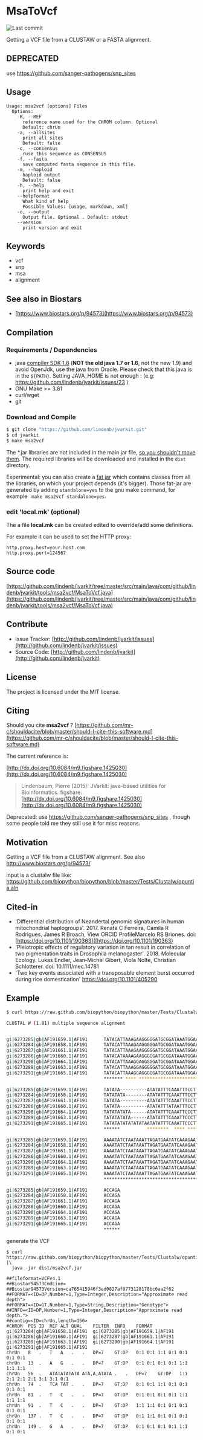 # MsaToVcf

![Last commit](https://img.shields.io/github/last-commit/lindenb/jvarkit.png)

Getting a VCF file from a CLUSTAW or a FASTA alignment. 


## DEPRECATED

use https://github.com/sanger-pathogens/snp_sites

## Usage

```
Usage: msa2vcf [options] Files
  Options:
    -R, --REF
      reference name used for the CHROM column. Optional
      Default: chrUn
    -a, --allsites
      print all sites
      Default: false
    -c, --consensus
      ruse this sequence as CONSENSUS
    -f, --fasta
      save computed fasta sequence in this file.
    -m, --haploid
      haploid output
      Default: false
    -h, --help
      print help and exit
    --helpFormat
      What kind of help
      Possible Values: [usage, markdown, xml]
    -o, --output
      Output file. Optional . Default: stdout
    --version
      print version and exit

```


## Keywords

 * vcf
 * snp
 * msa
 * alignment



## See also in Biostars

 * [https://www.biostars.org/p/94573](https://www.biostars.org/p/94573)


## Compilation

### Requirements / Dependencies

* java [compiler SDK 1.8](http://www.oracle.com/technetwork/java/index.html) (**NOT the old java 1.7 or 1.6**, not the new 1.9) and avoid OpenJdk, use the java from Oracle. Please check that this java is in the `${PATH}`. Setting JAVA_HOME is not enough : (e.g: https://github.com/lindenb/jvarkit/issues/23 )
* GNU Make >= 3.81
* curl/wget
* git


### Download and Compile

```bash
$ git clone "https://github.com/lindenb/jvarkit.git"
$ cd jvarkit
$ make msa2vcf
```

The *.jar libraries are not included in the main jar file, [so you shouldn't move them](https://github.com/lindenb/jvarkit/issues/15#issuecomment-140099011 ).
The required libraries will be downloaded and installed in the `dist` directory.

Experimental: you can also create a [fat jar](https://stackoverflow.com/questions/19150811/) which contains classes from all the libraries, on which your project depends (it's bigger). Those fat-jar are generated by adding `standalone=yes` to the gnu make command, for example ` make msa2vcf standalone=yes`.

### edit 'local.mk' (optional)

The a file **local.mk** can be created edited to override/add some definitions.

For example it can be used to set the HTTP proxy:

```
http.proxy.host=your.host.com
http.proxy.port=124567
```
## Source code 

[https://github.com/lindenb/jvarkit/tree/master/src/main/java/com/github/lindenb/jvarkit/tools/msa2vcf/MsaToVcf.java](https://github.com/lindenb/jvarkit/tree/master/src/main/java/com/github/lindenb/jvarkit/tools/msa2vcf/MsaToVcf.java)


## Contribute

- Issue Tracker: [http://github.com/lindenb/jvarkit/issues](http://github.com/lindenb/jvarkit/issues)
- Source Code: [http://github.com/lindenb/jvarkit](http://github.com/lindenb/jvarkit)

## License

The project is licensed under the MIT license.

## Citing

Should you cite **msa2vcf** ? [https://github.com/mr-c/shouldacite/blob/master/should-I-cite-this-software.md](https://github.com/mr-c/shouldacite/blob/master/should-I-cite-this-software.md)

The current reference is:

[http://dx.doi.org/10.6084/m9.figshare.1425030](http://dx.doi.org/10.6084/m9.figshare.1425030)

> Lindenbaum, Pierre (2015): JVarkit: java-based utilities for Bioinformatics. figshare.
> [http://dx.doi.org/10.6084/m9.figshare.1425030](http://dx.doi.org/10.6084/m9.figshare.1425030)



Deprecated: use https://github.com/sanger-pathogens/snp_sites , though some people told me they still use it for misc reasons.


## Motivation

Getting a VCF file from a CLUSTAW alignment. See also http://www.biostars.org/p/94573/

input is a clustalw file like: https://github.com/biopython/biopython/blob/master/Tests/Clustalw/opuntia.aln


## Cited-in


  * 'Differential distribution of Neandertal genomic signatures in human mitochondrial haplogroups'. 2017. Renata C Ferreira, Camila R Rodrigues, James R Broach, View ORCID ProfileMarcelo RS Briones. doi: [https://doi.org/10.1101/190363]([https://doi.org/10.1101/190363)
  * 'Pleiotropic effects of regulatory variation in tan result in correlation of two pigmentation traits in Drosophila melanogaster'. 2018. Molecular Ecology. Lukas Endler, Jean‐Michel Gibert, Viola Nolte, Christian Schlotterer. doi: 10.1111/mec.14781
  * 'Two key events associated with a transposable element burst occurred during rice domestication'  https://doi.org/10.1101/405290  

## Example

```bash
$ curl https://raw.github.com/biopython/biopython/master/Tests/Clustalw/opuntia.aln

CLUSTAL W (1.81) multiple sequence alignment


gi|6273285|gb|AF191659.1|AF191      TATACATTAAAGAAGGGGGATGCGGATAAATGGAAAGGCGAAAGAAAGAA
gi|6273284|gb|AF191658.1|AF191      TATACATTAAAGAAGGGGGATGCGGATAAATGGAAAGGCGAAAGAAAGAA
gi|6273287|gb|AF191661.1|AF191      TATACATTAAAGAAGGGGGATGCGGATAAATGGAAAGGCGAAAGAAAGAA
gi|6273286|gb|AF191660.1|AF191      TATACATAAAAGAAGGGGGATGCGGATAAATGGAAAGGCGAAAGAAAGAA
gi|6273290|gb|AF191664.1|AF191      TATACATTAAAGGAGGGGGATGCGGATAAATGGAAAGGCGAAAGAAAGAA
gi|6273289|gb|AF191663.1|AF191      TATACATTAAAGGAGGGGGATGCGGATAAATGGAAAGGCGAAAGAAAGAA
gi|6273291|gb|AF191665.1|AF191      TATACATTAAAGGAGGGGGATGCGGATAAATGGAAAGGCGAAAGAAAGAA
                                    ******* **** *************************************

gi|6273285|gb|AF191659.1|AF191      TATATA----------ATATATTTCAAATTTCCTTATATACCCAAATATA
gi|6273284|gb|AF191658.1|AF191      TATATATA--------ATATATTTCAAATTTCCTTATATACCCAAATATA
gi|6273287|gb|AF191661.1|AF191      TATATA----------ATATATTTCAAATTTCCTTATATATCCAAATATA
gi|6273286|gb|AF191660.1|AF191      TATATA----------ATATATTTATAATTTCCTTATATATCCAAATATA
gi|6273290|gb|AF191664.1|AF191      TATATATATA------ATATATTTCAAATTCCCTTATATATCCAAATATA
gi|6273289|gb|AF191663.1|AF191      TATATATATA------ATATATTTCAAATTCCCTTATATATCCAAATATA
gi|6273291|gb|AF191665.1|AF191      TATATATATATATATAATATATTTCAAATTCCCTTATATATCCAAATATA
                                    ******          ********  **** ********* *********

gi|6273285|gb|AF191659.1|AF191      AAAATATCTAATAAATTAGATGAATATCAAAGAATCCATTGATTTAGTGT
gi|6273284|gb|AF191658.1|AF191      AAAATATCTAATAAATTAGATGAATATCAAAGAATCTATTGATTTAGTGT
gi|6273287|gb|AF191661.1|AF191      AAAATATCTAATAAATTAGATGAATATCAAAGAATCTATTGATTTAGTGT
gi|6273286|gb|AF191660.1|AF191      AAAATATCTAATAAATTAGATGAATATCAAAGAATCTATTGATTTAGTGT
gi|6273290|gb|AF191664.1|AF191      AAAATATCTAATAAATTAGATGAATATCAAAGAATCTATTGATTTAGTGT
gi|6273289|gb|AF191663.1|AF191      AAAATATCTAATAAATTAGATGAATATCAAAGAATCTATTGATTTAGTAT
gi|6273291|gb|AF191665.1|AF191      AAAATATCTAATAAATTAGATGAATATCAAAGAATCTATTGATTTAGTGT
                                    ************************************ *********** *

gi|6273285|gb|AF191659.1|AF191      ACCAGA
gi|6273284|gb|AF191658.1|AF191      ACCAGA
gi|6273287|gb|AF191661.1|AF191      ACCAGA
gi|6273286|gb|AF191660.1|AF191      ACCAGA
gi|6273290|gb|AF191664.1|AF191      ACCAGA
gi|6273289|gb|AF191663.1|AF191      ACCAGA
gi|6273291|gb|AF191665.1|AF191      ACCAGA
                                    ******
```
generate the VCF

```
$ curl https://raw.github.com/biopython/biopython/master/Tests/Clustalw/opuntia.aln" |\
  java -jar dist/msa2vcf.jar

##fileformat=VCFv4.1
##Biostar94573CmdLine=
##Biostar94573Version=ca765415946f3ed0827af0773128178bc6aa2f62
##FORMAT=<ID=DP,Number=1,Type=Integer,Description="Approximate read depth">
##FORMAT=<ID=GT,Number=1,Type=String,Description="Genotype">
##INFO=<ID=DP,Number=1,Type=Integer,Description="Approximate read depth.">
##contig=<ID=chrUn,length=156>
#CHROM	POS	ID	REF	ALT	QUAL	FILTER	INFO	FORMAT	gi|6273284|gb|AF191658.1|AF191	gi|6273285|gb|AF191659.1|AF191	gi|6273286|gb|AF191660.1|AF191	gi|6273287|gb|AF191661.1|AF191	gi|6273289|gb|AF191663.1|AF191	gi|6273290|gb|AF191664.1|AF191	gi|6273291|gb|AF191665.1|AF191
chrUn	8	.	T	A	.	.	DP=7	GT:DP	0:1	0:1	1:1	0:1	0:1	0:1	0:1
chrUn	13	.	A	G	.	.	DP=7	GT:DP	0:1	0:1	0:1	0:1	1:1	1:1	1:1
chrUn	56	.	ATATATATATA	ATA,A,ATATA	.	.	DP=7	GT:DP	1:1	2:1	2:1	2:1	3:1	3:1	0:1
chrUn	74	.	TCA	TAT	.	.	DP=7	GT:DP	0:1	0:1	1:1	0:1	0:1	0:1	0:1
chrUn	81	.	T	C	.	.	DP=7	GT:DP	0:1	0:1	0:1	0:1	1:1	1:1	1:1
chrUn	91	.	T	C	.	.	DP=7	GT:DP	1:1	1:1	0:1	0:1	0:1	0:1	0:1
chrUn	137	.	T	C	.	.	DP=7	GT:DP	0:1	1:1	0:1	0:1	0:1	0:1	0:1
chrUn	149	.	G	A	.	.	DP=7	GT:DP	0:1	0:1	0:1	0:1	1:1	0:1	0:1
```


